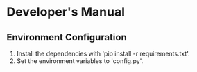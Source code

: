 # Developer's Manual

## Environment Configuration
1. Install the dependencies with 'pip install -r requirements.txt'.
2. Set the environment variables to 'config.py'.
